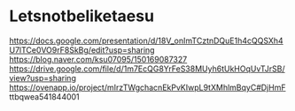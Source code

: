 # Letsnotbeliketaesu

https://docs.google.com/presentation/d/18V_onImTCztnDQuE1h4cQQSXh4U7lTCe0VO9rF8SkBg/edit?usp=sharing
https://blog.naver.com/ksu07095/150169087327
https://drive.google.com/file/d/1m7EcQG8YrFeS38MUyh6tUkHOqUvTJrSB/view?usp=sharing
https://ovenapp.io/project/mIrzTWgchacnEkPvKIwpL9tXMhlmBqyC#DjHmF
ttbqwea541844001
